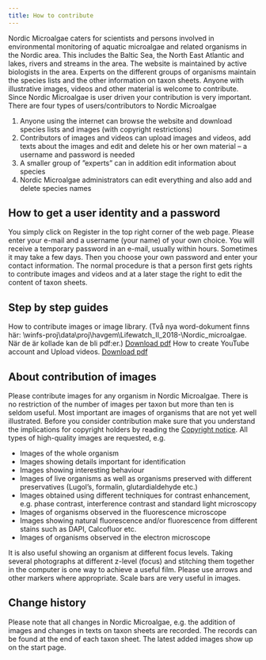 ```yaml
---
title: How to contribute
---
```


Nordic Microalgae caters for scientists and persons involved in environmental monitoring of aquatic microalgae and related organisms in the Nordic area. This includes the Baltic Sea, the North East Atlantic and lakes, rivers and streams in the area. The website is maintained by active biologists in the area. Experts on the different groups of organisms maintain the species lists and the other information on taxon sheets. Anyone with illustrative images, videos and other material is welcome to contribute. Since Nordic Microalgae is user driven your contribution is very important. There are four types of users/contributors to Nordic Microalgae

1. Anyone using the internet can browse the website and download species lists and images (with copyright restrictions)
2. Contributors of images and videos can upload images and videos, add texts about the images and edit and delete his or her own material – a username and password is needed
3. A smaller group of ”experts” can in addition edit information about species
4. Nordic Microalgae administrators can edit everything and also add and delete species names

## How to get a user identity and a password

You simply click on Register in the top right corner of the web page. Please enter your e-mail and a username (your name) of your own choice. You will receive a temporary password in an e-mail, usually within hours. Sometimes it may take a few days. Then you choose your own password and enter your contact information. The normal procedure is that a person first gets rights to contribute images and videos and at a later stage the right to edit the content of taxon sheets.

## Step by step guides

How to contribute images or image library. (Två nya word-dokument finns här: \\winfs-proj\data\proj\havgem\Lifewatch_II_2018-\Nordic_microalgae. När de är kollade kan de bli pdf:er.) [Download pdf](http://downloads.nordicmicroalgae.org/nordic_microalgae_guide_for_contriburs.pdf)
How to create YouTube account and Upload videos. [Download pdf](http://downloads.nordicmicroalgae.org/CreateYouTubeaccount&UploadVideo.pdf)

## About contribution of images

Please contribute images for any organism in Nordic Microalgae. There is no restriction of the number of images per taxon but more than ten is seldom useful. Most important are images of organisms that are not yet well illustrated. Before you consider contribution make sure that you understand the implications for copyright holders by reading the [Copyright notice](/copyright-notice). All types of high-quality images are requested, e.g.

* Images of the whole organism
* Images showing details important for identification
* Images showing interesting behaviour
* Images of live organisms as well as organisms preserved with different preservatives (Lugol’s, formalin, glutardialdehyde etc.)
* Images obtained using different techniques for contrast enhancement, e.g. phase contrast, interference contrast and standard light microscopy
* Images of organisms observed in the fluorescence microscope
* Images showing natural fluorescence and/or fluorescence from different stains such as DAPI, Calcofluor etc.
* Images of organisms observed in the electron microscope

It is also useful showing an organism at different focus levels. Taking several photographs at different z-level (focus) and stitching them together in the computer is one way to achieve a useful film. Please use arrows and other markers where appropriate. Scale bars are very useful in images.

## Change history

Please note that all changes in Nordic Microalgae, e.g. the addition of images and changes in texts on taxon sheets are recorded. The records can be found at the end of each taxon sheet. The latest added images show up on the start page.
